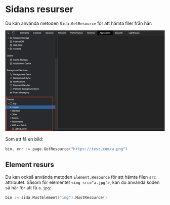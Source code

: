 # Sidans resurser

Du kan använda metoden `Sida.GetResource` för att hämta filer från här:

![sida-resurser](page-resources.png)

Som att få en bild:

```go
bin, err := page.GetResource("https://test.com/a.png")
```

## Element resurs

Du kan också använda metoden `Element.Resource` för att hämta filen `src` attributet. Såsom för elementet `<img src="a.jpg">`, kan du använda koden så här för att få `a.jpg`:

```go
bin := sida.MustElement("img").MustResource()
```
